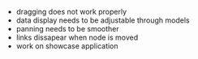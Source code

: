 - dragging does not work properly
- data display needs to be adjustable through models
- panning needs to be smoother
- links dissapear when node is moved
- work on showcase application
